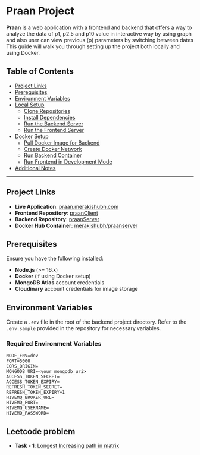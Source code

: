 # Praan Project

**Praan** is a web application with a frontend and backend that offers a way to analyze the data of p1, p2.5 and p10 value in interactive way by using graph and also user can view previous (p) parameters by switching between dates This guide will walk you through setting up the project both locally and using Docker.

## Table of Contents

- [Project Links](#project-links)
- [Prerequisites](#prerequisites)
- [Environment Variables](#environment-variables)
- [Local Setup](#local-setup)
  - [Clone Repositories](#1-clone-repositories)
  - [Install Dependencies](#2-install-dependencies)
  - [Run the Backend Server](#3-run-the-backend-server)
  - [Run the Frontend Server](#4-run-the-frontend-server)
- [Docker Setup](#docker-setup)
  - [Pull Docker Image for Backend](#1-pull-docker-image-for-backend)
  - [Create Docker Network](#2-create-docker-network)
  - [Run Backend Container](#3-run-backend-container)
  - [Run Frontend in Development Mode](#4-run-frontend-in-development-mode)
- [Additional Notes](#additional-notes)

---

## Project Links

- **Live Application**: [praan.merakishubh.com](https://praan.merakishubh.com)
- **Frontend Repository**: [praanClient](https://github.com/MerakiShubh/praanClient)
- **Backend Repository**: [praanServer](https://github.com/MerakiShubh/praanServer)
- **Docker Hub Container**: [merakishubh/praanserver](https://hub.docker.com/r/merakishubh/praanserver)

## Prerequisites

Ensure you have the following installed:

- **Node.js** (>= 16.x)
- **Docker** (if using Docker setup)
- **MongoDB Atlas** account credentials
- **Cloudinary** account credentials for image storage

## Environment Variables

Create a `.env` file in the root of the backend project directory. Refer to the `.env.sample` provided in the repository for necessary variables.

### Required Environment Variables

```env
NODE_ENV=dev
PORT=5000
CORS_ORIGIN=
MONGODB_URI=<your_mongodb_uri>
ACCESS_TOKEN_SECRET=
ACCESS_TOKEN_EXPIRY=
REFRESH_TOKEN_SECRET=
REFRESH_TOKEN_EXPIRY=1
HIVEMQ_BROKER_URL=
HIVEMQ_PORT=
HIVEMQ_USERNAME=
HIVEMQ_PASSWORD=
```

## Leetcode problem

- **Task - 1**: [Longest Increasing path in matrix](https://github.com/MerakiShubh/ChatCord/blob/main/Longest%20Increasing%20Path%20in%20a%20Matrix.cpp)
